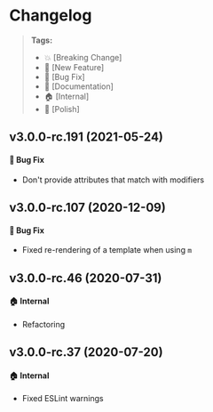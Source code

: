 Changelog
=========

> **Tags:**
> - :boom:       [Breaking Change]
> - :rocket:     [New Feature]
> - :bug:        [Bug Fix]
> - :memo:       [Documentation]
> - :house:      [Internal]
> - :nail_care:  [Polish]

## v3.0.0-rc.191 (2021-05-24)

#### :bug: Bug Fix

* Don't provide attributes that match with modifiers

## v3.0.0-rc.107 (2020-12-09)

#### :bug: Bug Fix

* Fixed re-rendering of a template when using `m`

## v3.0.0-rc.46 (2020-07-31)

#### :house: Internal

* Refactoring

## v3.0.0-rc.37 (2020-07-20)

#### :house: Internal

* Fixed ESLint warnings
